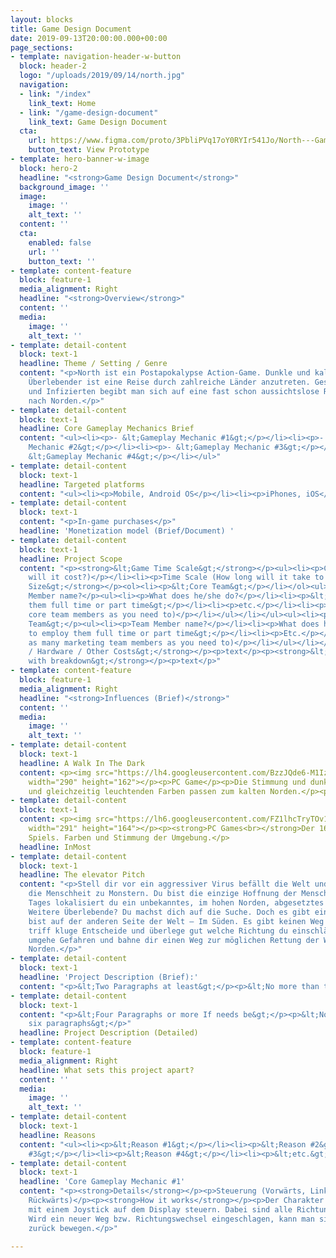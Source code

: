 ```yaml
---
layout: blocks
title: Game Design Document
date: 2019-09-13T20:00:00.000+00:00
page_sections:
- template: navigation-header-w-button
  block: header-2
  logo: "/uploads/2019/09/14/north.jpg"
  navigation:
  - link: "/index"
    link_text: Home
  - link: "/game-design-document"
    link_text: Game Design Document
  cta:
    url: https://www.figma.com/proto/3PbliPVq17oY0RYIr541Jo/North---Game?node-id=9%3A5&viewport=315%2C718%2C0.2886125147342682&scaling=scale-down
    button_text: View Prototype
- template: hero-banner-w-image
  block: hero-2
  headline: "<strong>Game Design Document</strong>"
  background_image: ''
  image:
    image: ''
    alt_text: ''
  content: ''
  cta:
    enabled: false
    url: ''
    button_text: ''
- template: content-feature
  block: feature-1
  media_alignment: Right
  headline: "<strong>Overview</strong>"
  content: ''
  media:
    image: ''
    alt_text: ''
- template: detail-content
  block: text-1
  headline: Theme / Setting / Genre
  content: "<p>North ist ein Postapokalypse Action-Game. Dunkle und kalte Szenen Als
    Überlebender ist eine Reise durch zahlreiche Länder anzutreten. Gespickt mit Gefahren
    und Infizierten begibt man sich auf eine fast schon aussichtslose Reise von Süden
    nach Norden.</p>"
- template: detail-content
  block: text-1
  headline: Core Gameplay Mechanics Brief
  content: "<ul><li><p>- &lt;Gameplay Mechanic #1&gt;</p></li><li><p>- &lt;Gameplay
    Mechanic #2&gt;</p></li><li><p>- &lt;Gameplay Mechanic #3&gt;</p></li><li><p>-
    &lt;Gameplay Mechanic #4&gt;</p></li></ul>"
- template: detail-content
  block: text-1
  headline: Targeted platforms
  content: "<ul><li><p>Mobile, Android OS</p></li><li><p>iPhones, iOS</p></li></ul>"
- template: detail-content
  block: text-1
  content: "<p>In-game purchases</p>"
  headline: 'Monetization model (Brief/Document) '
- template: detail-content
  block: text-1
  headline: Project Scope
  content: "<p><strong>&lt;Game Time Scale&gt;</strong></p><ul><li><p>Cost? (How much
    will it cost?)</p></li><li><p>Time Scale (How long will it take to make this game?)</p></li></ul><p><strong>&lt;Team
    Size&gt;</strong></p><ol><li><p>&lt;Core Team&gt;</p></li></ol><ul><li><p>Team
    Member name?</p><ul><li><p>What does he/she do?</p></li><li><p>&lt;Cost to employ
    them full time or part time&gt;</p></li><li><p>etc.</p></li><li><p>(List as many
    core team members as you need to)</p></li></ul></li></ul><ul><li><p>&lt;Marketing
    Team&gt;</p><ul><li><p>Team Member name?</p></li><li><p>What does he/she do?</p></li><li><p>&lt;Cost
    to employ them full time or part time&gt;</p></li><li><p>Etc.</p></li><li><p>(List
    as many marketing team members as you need to)</p></li></ul></li></ul><p><strong>&lt;Licenses
    / Hardware / Other Costs&gt;</strong></p><p>text</p><p><strong>&lt;Total Costs
    with breakdown&gt;</strong></p><p>text</p>"
- template: content-feature
  block: feature-1
  media_alignment: Right
  headline: "<strong>Influences (Brief)</strong>"
  content: ''
  media:
    image: ''
    alt_text: ''
- template: detail-content
  block: text-1
  headline: A Walk In The Dark
  content: <p><img src="https://lh4.googleusercontent.com/BzzJQde6-M1Iz71HGg3loouDERb4hVSzEeQE4pdyeaR8H292KSc_EZi30ccIBAkMBbnPtgkJWAf6ZYDcTkbku-4n5wcd_EfQMdWniUvFZBdYnGZPs99DW64SmrqFnes-ftRpeHX5"
    width="290" height="162"></p><p>PC Game</p><p>Die Stimmung und dunklen, kalten
    und gleichzeitig leuchtenden Farben passen zum kalten Norden.</p><p><br></p>
- template: detail-content
  block: text-1
  content: <p><img src="https://lh6.googleusercontent.com/FZ1lhcTryTOv1Igr1Lh8jXSjy7vC1mGjegbDCOuqTMIorpH2E-ZbSgeBdbU1v1yb01ONwc9VqOq4x6UB7G166bqL3Tisbz4gVjoJ5xpTteluYeZ3-Y3qbmNfS2P-Qy0_M1bVJhLv"
    width="291" height="164"></p><p><strong>PC Games<br></strong>Der 16-Bit Stil des
    Spiels. Farben und Stimmung der Umgebung.</p>
  headline: InMost
- template: detail-content
  block: text-1
  headline: The elevator Pitch
  content: "<p>Stell dir vor ein aggressiver Virus befällt die Welt und verwandelt
    die Menschheit zu Monstern. Du bist die einzige Hoffnung der Menschheit. Eines
    Tages lokalisiert du ein unbekanntes, im hohen Norden, abgesetztes Funksignal.
    Weitere Überlebende? Du machst dich auf die Suche. Doch es gibt einen Haken, du
    bist auf der anderen Seite der Welt – Im Süden. Es gibt keinen Weg zurück, also
    triff kluge Entscheide und überlege gut welche Richtung du einschlägst. Töte Infizierte,
    umgehe Gefahren und bahne dir einen Weg zur möglichen Rettung der Welt – nach
    Norden.</p>"
- template: detail-content
  block: text-1
  headline: 'Project Description (Brief):'
  content: "<p>&lt;Two Paragraphs at least&gt;</p><p>&lt;No more than three paragraphs&gt;</p>"
- template: detail-content
  block: text-1
  content: "<p>&lt;Four Paragraphs or more If needs be&gt;</p><p>&lt;No more than
    six paragraphs&gt;</p>"
  headline: Project Description (Detailed)
- template: content-feature
  block: feature-1
  media_alignment: Right
  headline: What sets this project apart?
  content: ''
  media:
    image: ''
    alt_text: ''
- template: detail-content
  block: text-1
  headline: Reasons
  content: "<ul><li><p>&lt;Reason #1&gt;</p></li><li><p>&lt;Reason #2&gt;</p></li><li><p>&lt;Reason
    #3&gt;</p></li><li><p>&lt;Reason #4&gt;</p></li><li><p>&lt;etc.&gt;</p></li></ul>"
- template: detail-content
  block: text-1
  headline: 'Core Gameplay Mechanic #1'
  content: "<p><strong>Details</strong></p><p>Steuerung (Vorwärts, Links, Rechts,
    Rückwärts)</p><p><strong>How it works</strong></p><p>Der Charakter lässt sich
    mit einem Joystick auf dem Display steuern. Dabei sind alle Richtungen möglich.
    Wird ein neuer Weg bzw. Richtungswechsel eingeschlagen, kann man sich nicht mehr
    zurück bewegen.</p>"

---
```

